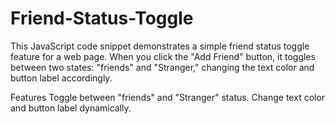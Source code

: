 # Friend-Status-Toggle

This JavaScript code snippet demonstrates a simple friend status toggle feature for a web page. When you click the "Add Friend" button, it toggles between two states: "friends" and "Stranger," changing the text color and button label accordingly.

Features
Toggle between "friends" and "Stranger" status.
Change text color and button label dynamically.

